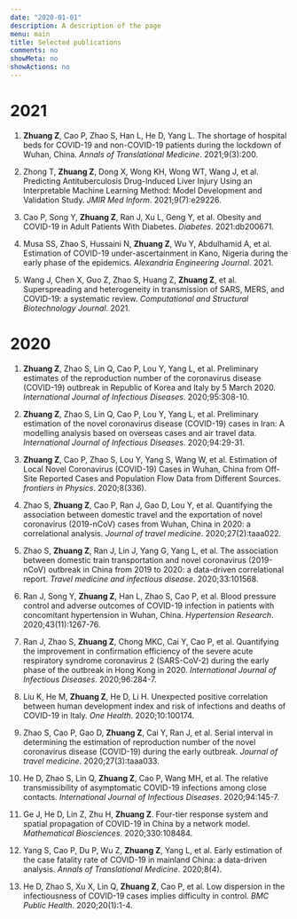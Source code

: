 ```yaml
---
date: "2020-01-01"
description: A description of the page
menu: main
title: Selected publications
comments: no
showMeta: no
showActions: no
---
```


# 2021

1. **Zhuang Z**, Cao P, Zhao S, Han L, He D, Yang L. The shortage of hospital beds for COVID-19 and non-COVID-19 patients during the lockdown of Wuhan, China. *Annals of Translational Medicine*. 2021;9(3):200.

1. Zhong T, **Zhuang Z**, Dong X, Wong KH, Wong WT, Wang J, et al. Predicting Antituberculosis Drug-Induced Liver Injury Using an Interpretable Machine Learning Method: Model Development and Validation Study. *JMIR Med Inform*. 2021;9(7):e29226.

5. Cao P, Song Y, **Zhuang Z**, Ran J, Xu L, Geng Y, et al. Obesity and COVID-19 in Adult Patients With Diabetes. *Diabetes*. 2021:db200671.

7. Musa SS, Zhao S, Hussaini N, **Zhuang Z**, Wu Y, Abdulhamid A, et al. Estimation of COVID-19 under-ascertainment in Kano, Nigeria during the early phase of the epidemics. *Alexandria Engineering Journal*. 2021.

8. Wang J, Chen X, Guo Z, Zhao S, Huang Z, **Zhuang Z**, et al. Superspreading and heterogeneity in transmission of SARS, MERS, and COVID-19: a systematic review. *Computational and Structural Biotechnology Journal*. 2021.

# 2020

1. **Zhuang Z**, Zhao S, Lin Q, Cao P, Lou Y, Yang L, et al. Preliminary estimates of the reproduction number of the coronavirus disease (COVID-19) outbreak in Republic of Korea and Italy by 5 March 2020. *International Journal of Infectious Diseases*. 2020;95:308-10.

2. **Zhuang Z**, Zhao S, Lin Q, Cao P, Lou Y, Yang L, et al. Preliminary estimation of the novel coronavirus disease (COVID-19) cases in Iran: A modelling analysis based on overseas cases and air travel data. *International Journal of Infectious Diseases*. 2020;94:29-31.

3. **Zhuang Z**, Cao P, Zhao S, Lou Y, Yang S, Wang W, et al. Estimation of Local Novel Coronavirus (COVID-19) Cases in Wuhan, China from Off-Site Reported Cases and Population Flow Data from Different Sources. *frontiers in Physics*. 2020;8(336).

3. Zhao S, **Zhuang Z**, Cao P, Ran J, Gao D, Lou Y, et al. Quantifying the association between domestic travel and the exportation of novel coronavirus (2019-nCoV) cases from Wuhan, China in 2020: a correlational analysis. *Journal of travel medicine*. 2020;27(2):taaa022.

4. Zhao S, **Zhuang Z**, Ran J, Lin J, Yang G, Yang L, et al. The association between domestic train transportation and novel coronavirus (2019-nCoV) outbreak in China from 2019 to 2020: a data-driven correlational report. *Travel medicine and infectious disease*. 2020;33:101568.

4. Ran J, Song Y, **Zhuang Z**, Han L, Zhao S, Cao P, et al. Blood pressure control and adverse outcomes of COVID-19 infection in patients with concomitant hypertension in Wuhan, China. *Hypertension Research*. 2020;43(11):1267-76.

9. Ran J, Zhao S, **Zhuang Z**, Chong MKC, Cai Y, Cao P, et al. Quantifying the improvement in confirmation efficiency of the severe acute respiratory syndrome coronavirus 2 (SARS-CoV-2) during the early phase of the outbreak in Hong Kong in 2020. *International Journal of Infectious Diseases*. 2020;96:284-7.

10. Liu K, He M, **Zhuang Z**, He D, Li H. Unexpected positive correlation between human development index and risk of infections and deaths of COVID-19 in Italy. *One Health*. 2020;10:100174.

5. Zhao S, Cao P, Gao D, **Zhuang Z**, Cai Y, Ran J, et al. Serial interval in determining the estimation of reproduction number of the novel coronavirus disease (COVID-19) during the early outbreak. *Journal of travel medicine*. 2020;27(3):taaa033.

6. He D, Zhao S, Lin Q, **Zhuang Z**, Cao P, Wang MH, et al. The relative transmissibility of asymptomatic COVID-19 infections among close contacts. *International Journal of Infectious Diseases*. 2020;94:145-7.

3. Ge J, He D, Lin Z, Zhu H, **Zhuang Z**. Four-tier response system and spatial propagation of COVID-19 in China by a network model. *Mathematical Biosciences*. 2020;330:108484.

8. Yang S, Cao P, Du P, Wu Z, **Zhuang Z**, Yang L, et al. Early estimation of the case fatality rate of COVID-19 in mainland China: a data-driven analysis. *Annals of Translational Medicine*. 2020;8(4).

11. He D, Zhao S, Xu X, Lin Q, **Zhuang Z**, Cao P, et al. Low dispersion in the infectiousness of COVID-19 cases implies difficulty in control. *BMC Public Health*. 2020;20(1):1-4.
